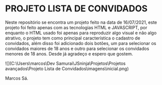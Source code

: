 # PROJETO LISTA DE CONVIDADOS



Neste repositório se encontra um projeto feito na data de 16/07/2021, este projeto foi feito apenas com as tecnologias HTML  e JAVASCRIPT, por enquanto o HTML usado foi apenas para reproduzir algo visual e não algo atrativo, o projeto tem como principal característica o cadastro de convidados, além disso foi adicionado dois botões, um para selecionar os convidados maiores de 18 anos e outro para selecionar os convidados menores de 18 anos. Desde já agradeço e espero que gostem.



![](C:\Users\marcos\Dev Samurai\JSninja\Projetos\Projetos avançados\Projeto Lista de Convidados\imagens\inicial.png)

Marcos Sá.